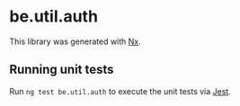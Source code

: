 # be.util.auth

This library was generated with [Nx](https://nx.dev).

## Running unit tests

Run `ng test be.util.auth` to execute the unit tests via [Jest](https://jestjs.io).
